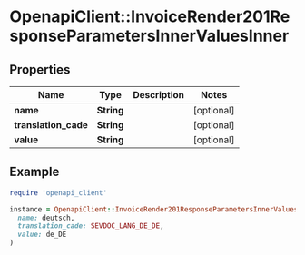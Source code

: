 # OpenapiClient::InvoiceRender201ResponseParametersInnerValuesInner

## Properties

| Name | Type | Description | Notes |
| ---- | ---- | ----------- | ----- |
| **name** | **String** |  | [optional] |
| **translation_cade** | **String** |  | [optional] |
| **value** | **String** |  | [optional] |

## Example

```ruby
require 'openapi_client'

instance = OpenapiClient::InvoiceRender201ResponseParametersInnerValuesInner.new(
  name: deutsch,
  translation_cade: SEVDOC_LANG_DE_DE,
  value: de_DE
)
```

